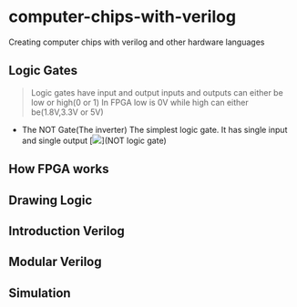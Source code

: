 # computer-chips-with-verilog
Creating computer chips with verilog and other hardware languages

## Logic Gates
> Logic gates have input and output
inputs and outputs can either be low or high(0 or 1)
In FPGA low is 0V while high can either be(1.8V,3.3V or 5V)

* The NOT Gate(The inverter)
The simplest logic gate. It has single input and single output
[<img src="ihttps://circuitglobe.com/wp-content/uploads/2015/12/NOT-GATE-FIG-5-compressor.jpg">](NOT logic gate)



## How FPGA works


## Drawing Logic


## Introduction Verilog


## Modular Verilog


## Simulation
